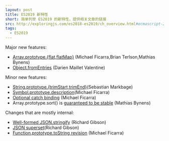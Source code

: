 ```yaml
---
layout: post
title: ES2019 新特性
short: 简单列举 ES2019 的新特性，提供相关文章的链接
src: http://exploringjs.com/es2018-es2019/ch_overview.html#ecmascript-2019
tags:
  - ES2019
---
```


Major new features:

- [Array.prototype.{flat,flatMap}](http://exploringjs.com/es2018-es2019/ch_array-prototype-flat-flatmap.html) (Michael Ficarra,Brian Terlson,Mathias Bynens)
- [Object.fromEntries](http://exploringjs.com/es2018-es2019/ch_object-fromentries.html) (Darien Maillet Valentine)

Minor new features:

- [String.prototype.{trimStart,trimEnd}](http://exploringjs.com/es2018-es2019/ch_array-prototype-trimstart-trimend.html)(Sebastian Markbage)
- [Symbol.prototype.description](http://exploringjs.com/es2018-es2019/ch_symbol-prototype-description.html)(Michael Ficarra)
- [Optional catch binding](http://exploringjs.com/es2018-es2019/ch_optional-catch-binding.html) (Michael Ficarra)
- Array.prototype.sort() is [guaranteed to be stable](http://exploringjs.com/es2018-es2019/ch_array-prototype-sort-stable.html) (Mathias Bynens)

Changes that are mostly internal:

- [Well-formed JSON.stringify](http://exploringjs.com/es2018-es2019/ch_well-formed-stringify.html) (Richard Gibson)
- [JSON superset](http://exploringjs.com/es2018-es2019/ch_json-superset.html)(Richard Gibson)
- [Function.prototype.toString revision](http://exploringjs.com/es2018-es2019/ch_function-prototype-tostring-revision.html) (Michael Ficarra)
